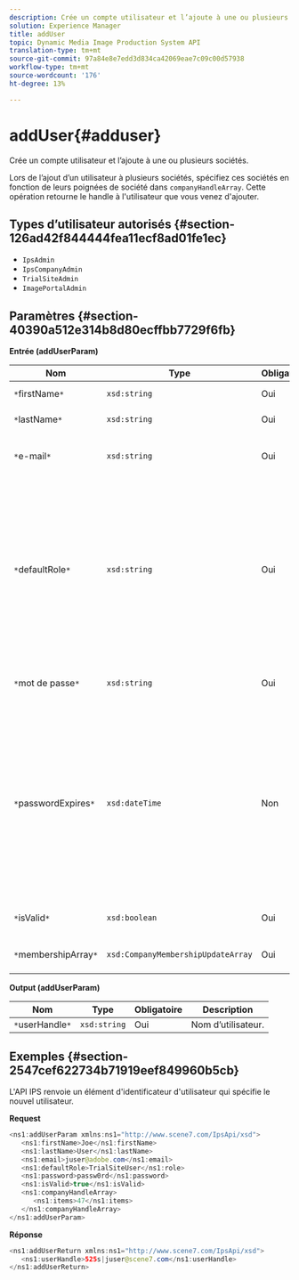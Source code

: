 ```yaml
---
description: Crée un compte utilisateur et l’ajoute à une ou plusieurs sociétés.
solution: Experience Manager
title: addUser
topic: Dynamic Media Image Production System API
translation-type: tm+mt
source-git-commit: 97a84e8e7edd3d834ca42069eae7c09c00d57938
workflow-type: tm+mt
source-wordcount: '176'
ht-degree: 13%

---
```



# addUser{#adduser}

Crée un compte utilisateur et l’ajoute à une ou plusieurs sociétés.

Lors de l’ajout d’un utilisateur à plusieurs sociétés, spécifiez ces sociétés en fonction de leurs poignées de société dans `companyHandleArray`. Cette opération retourne le handle à l&#39;utilisateur que vous venez d&#39;ajouter.

## Types d’utilisateur autorisés {#section-126ad42f844444fea11ecf8ad01fe1ec}

* `IpsAdmin`
* `IpsCompanyAdmin`
* `TrialSiteAdmin`
* `ImagePortalAdmin`

## Paramètres {#section-40390a512e314b8d80ecffbb7729f6fb}

**Entrée (addUserParam)**

| Nom | Type | Obligatoire | Description |
|---|---|---|---|
| `*`firstName`*` | `xsd:string` | Oui | Prénom de l’utilisateur. |
| `*`lastName`*` | `xsd:string` | Oui | Nom de l’utilisateur. |
| `*`e-mail`*` | `xsd:string` | Oui | Adresse électronique de l’utilisateur. |
| `*`defaultRole`*` | `xsd:string` | Oui | Définit le rôle d’un utilisateur dans chaque société à laquelle il appartient. Notez toutefois que le rôle `IpsAdmin` remplace d’autres paramètres par société. |
| `*`mot de passe`*` | `xsd:string` | Oui | Définit le mot de passe de l’utilisateur. |
| `*`passwordExpires`*` | `xsd:dateTime` | Non | Définit la période d’expiration du mot de passe. Indiquez le fuseau horaire lors de la transmission de la demande. Les fuseaux horaires sont ajustés à l’heure centrale. |
| `*`isValid`*` | `xsd:boolean` | Oui | Détermine si l’utilisateur est valide. |
| `*`membershipArray`*` | `xsd:CompanyMembershipUpdateArray` | Oui | Tableau de poignées de société. |

**Output (addUserParam)**

| Nom | Type | Obligatoire | Description |
|---|---|---|---|
| `*`userHandle`*` | `xsd:string` | Oui | Nom d’utilisateur. |

## Exemples {#section-2547cef622734b71919eef849960b5cb}

L&#39;API IPS renvoie un élément d&#39;identificateur d&#39;utilisateur qui spécifie le nouvel utilisateur.

**Request**

```java
<ns1:addUserParam xmlns:ns1="http://www.scene7.com/IpsApi/xsd">
   <ns1:firstName>Joe</ns1:firstName>
   <ns1:lastName>User</ns1:lastName>
   <ns1:email>juser@adobe.com</ns1:email>
   <ns1:defaultRole>TrialSiteUser</ns1:role>
   <ns1:password>passw0rd</ns1:password>
   <ns1:isValid>true</ns1:isValid>
   <ns1:companyHandleArray>
      <ns1:items>47</ns1:items>
   </ns1:companyHandleArray>
</ns1:addUserParam>
```

**Réponse**

```java
<ns1:addUserReturn xmlns:ns1="http://www.scene7.com/IpsApi/xsd">
   <ns1:userHandle>525s|juser@scene7.com</ns1:userHandle>
</ns1:addUserReturn>
```

